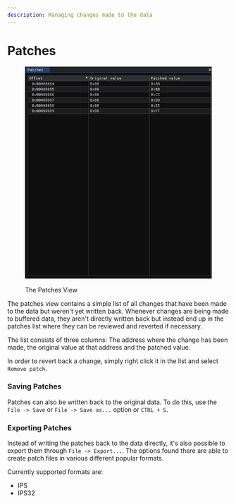```yaml
---
description: Managing changes made to the data
---
```


# Patches

<figure><img src="../.gitbook/assets/views/patches.png" alt=""><figcaption><p>The Patches View</p></figcaption></figure>

The patches view contains a simple list of all changes that have been made to the data but weren't yet written back. Whenever changes are being made to buffered data, they aren't directly written back but instead end up in the patches list where they can be reviewed and reverted if necessary.

The list consists of three columns: The address where the change has been made, the original value at that address and the patched value.&#x20;

In order to revert back a change, simply right click it in the list and select `Remove patch`.

### Saving Patches

Patches can also be written back to the original data. To do this, use the `File -> Save` or `File -> Save as...` option or `CTRL + S`.

### Exporting Patches

Instead of writing the patches back to the data directly, it's also possible to export them through `File -> Export...`. The options found there are able to create patch files in various different popular formats.

Currently supported formats are:

* IPS
* IPS32
